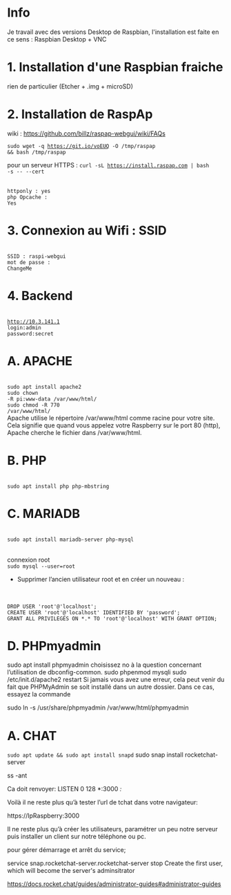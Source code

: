 # Info
Je travail avec des versions Desktop de Raspbian, l'installation est faite en ce sens : Raspbian Desktop + VNC

# 1. Installation d'une Raspbian fraiche
rien de particulier (Etcher + .img + microSD)

# 2. Installation de RaspAp
wiki : https://github.com/billz/raspap-webgui/wiki/FAQs

<code>sudo wget -q https://git.io/voEUQ -O /tmp/raspap && bash /tmp/raspap</code>

pour un serveur HTTPS : 
<code>curl -sL https://install.raspap.com | bash -s -- --cert</code>

<br><code>httponly : yes</code>
<br><code>php Opcache : Yes</code>

# 3. Connexion au Wifi : SSID
<br><code>SSID : raspi-webgui</code>
<br><code>mot de passe : ChangeMe</code>

# 4. Backend
<br><code>http://10.3.141.1</code>
<br><code>login:admin</code>
<br><code>password:secret</code>

# A. APACHE
<br><code>sudo apt install apache2</code></code>
<br><code>sudo chown -R pi:www-data /var/www/html/</code>
<br><code>sudo chmod -R 770 /var/www/html/</code>
<br>Apache utilise le répertoire /var/www/html comme racine pour votre site. Cela signifie que quand vous appelez votre Raspberry sur le port 80 (http), Apache cherche le fichier dans /var/www/html.

# B. PHP
<br><code>sudo apt install php php-mbstring</code>

# C. MARIADB
<br><code>sudo apt install mariadb-server php-mysql</code>

<br>connexion root
<br><code>sudo mysql --user=root</code>

- Supprimer l’ancien utilisateur root et en créer un nouveau :
<br>
<br><code>DROP USER 'root'@'localhost';</code>
<br><code>CREATE USER 'root'@'localhost' IDENTIFIED BY 'password';</code>
<br><code>GRANT ALL PRIVILEGES ON *.* TO 'root'@'localhost' WITH GRANT OPTION;</code>

# D. PHPmyadmin
sudo apt install phpmyadmin
 choisissez no à la question concernant l’utilisation de dbconfig-common.
 sudo phpenmod mysqli
sudo /etc/init.d/apache2 restart
Si jamais vous avez une erreur, cela peut venir du fait que PHPMyAdmin se soit installé dans un autre dossier. Dans ce cas, essayez la commande

sudo ln -s /usr/share/phpmyadmin /var/www/html/phpmyadmin

# A. CHAT

<code>sudo apt update && sudo apt install snapd</code>
sudo snap install rocketchat-server

ss -ant

Ca doit renvoyer:
LISTEN 0 128   *:3000        *:*

Voilà il ne reste plus qu’à tester l’url de tchat dans votre navigateur:

https://IpRaspberry:3000

Il ne reste plus qu’à créer les utilisateurs, paramétrer un peu notre serveur puis installer un client sur notre téléphone ou pc.

pour gérer démarrage et arrêt du service;

service snap.rocketchat-server.rocketchat-server stop
 Create the first user, which will become the server's adminsitrator

https://docs.rocket.chat/guides/administrator-guides#administrator-guides





